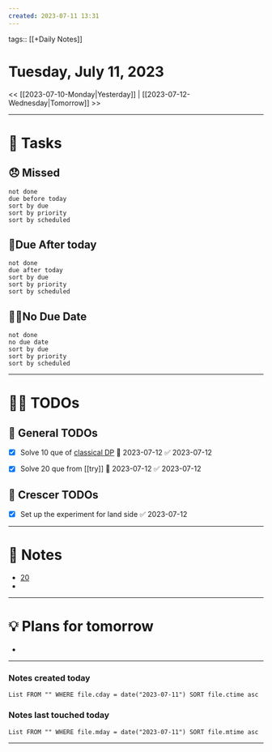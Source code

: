 ```yaml
---
created: 2023-07-11 13:31
---
```

tags:: [[+Daily Notes]]

# Tuesday, July 11, 2023

<< [[2023-07-10-Monday|Yesterday]] | [[2023-07-12-Wednesday|Tomorrow]] >>

---
# 💪 Tasks

## 😞 Missed
```tasks
not done
due before today
sort by due
sort by priority
sort by scheduled
```
## 🤝Due After today
```tasks
not done
due after today
sort by due
sort by priority
sort by scheduled
```

## 💆‍♂️No Due Date
```tasks
not done
no due date
sort by due
sort by priority
sort by scheduled
```
---
# 🕵️‍♂️ TODOs

## 🚀 General TODOs
- [x] Solve 10 que of [classical DP](https://leetcode.com/list/50wroh7h/) 📅 2023-07-12 ✅ 2023-07-12
- [x] Solve 20 que from [[try]] 📅 2023-07-12 ✅ 2023-07-12


## 💼 Crescer TODOs
- [x] Set up the experiment for land side ✅ 2023-07-12

---
# 📝 Notes
- [20](https://leetcode.com/problems/bitwise-ors-of-subarrays/?envType=list&envId=50wroh7h)
- 
---
# 💡 Plans for tomorrow
- 
---
### Notes created today
```dataview
List FROM "" WHERE file.cday = date("2023-07-11") SORT file.ctime asc
```

### Notes last touched today
```dataview
List FROM "" WHERE file.mday = date("2023-07-11") SORT file.mtime asc
```

---

